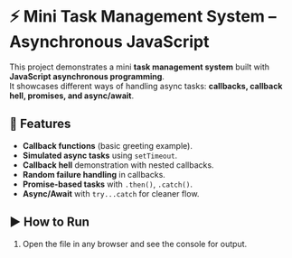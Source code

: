 # ⚡ Mini Task Management System – Asynchronous JavaScript

This project demonstrates a mini **task management system** built with **JavaScript asynchronous programming**.  
It showcases different ways of handling async tasks: **callbacks, callback hell, promises, and async/await**.

## 🚀 Features
- **Callback functions** (basic greeting example).
- **Simulated async tasks** using `setTimeout`.
- **Callback hell** demonstration with nested callbacks.
- **Random failure handling** in callbacks.
- **Promise-based tasks** with `.then()`, `.catch()`.
- **Async/Await** with `try...catch` for cleaner flow.

## ▶️ How to Run
1. Open the file in any browser and see the console for output.
